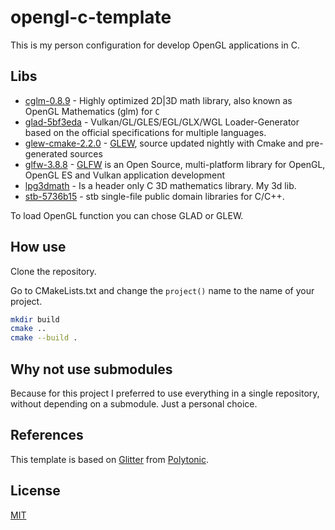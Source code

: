 # opengl-c-template

This is my person configuration for develop OpenGL applications in C.

## Libs

- [cglm-0.8.9](https://github.com/recp/cglm) - Highly optimized 2D|3D math library, also known as OpenGL Mathematics (glm) for `C`
- [glad-5bf3eda](https://github.com/Dav1dde/glad/tree/c) - Vulkan/GL/GLES/EGL/GLX/WGL Loader-Generator based on the official specifications for multiple languages.
- [glew-cmake-2.2.0](https://github.com/Perlmint/glew-cmake/tree/f456deace7b408655109aaeff71421ef2d3858c6) - [GLEW](https://github.com/nigels-com/glew), source updated nightly with Cmake and pre-generated sources
- [glfw-3.8.8](https://github.com/glfw/glfw) - [GLFW](https://www.glfw.org/) is an Open Source, multi-platform library for OpenGL, OpenGL ES and Vulkan application development
- [lpg3dmath](https://github.com/lpg2709/lpg3dmath) - Is a header only C 3D mathematics library. My 3d lib.
- [stb-5736b15](https://github.com/nothings/stb) - stb single-file public domain libraries for C/C++.

To load OpenGL function you can chose GLAD or GLEW.

## How use

Clone the repository.

Go to CMakeLists.txt and change the `project()` name to the name of your project.

```sh
mkdir build
cmake ..
cmake --build .
```

## Why not use submodules

Because for this project I preferred to use everything in a single repository, without depending on a submodule. Just a personal choice.

## References

This template is based on [Glitter](https://github.com/Polytonic/Glitter) from [Polytonic](https://github.com/Polytonic).

## License

[MIT](LICENSE)
